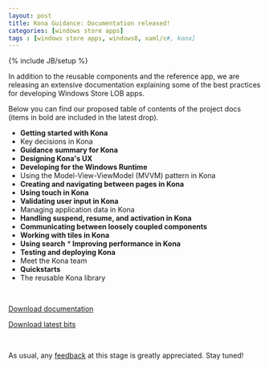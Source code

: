 ```yaml
---
layout: post
title: Kona Guidance: Documentation released!
categories: [windows store apps]
tags : [windows store apps, windows8, xaml/c#, kona]
---
```


{% include JB/setup %}

In addition to the reusable components and the reference app, we are releasing an extensive documentation explaining some of the best practices for developing Windows Store LOB apps.

Below you can find our proposed table of contents of the project docs (items in bold are included in the latest drop). 

* <strong>Getting started with Kona</strong>
* Key decisions in Kona
* <strong>Guidance summary for Kona</strong>
* <strong>Designing Kona's UX</strong>
* <strong>Developing for the Windows Runtime</strong>
* Using the Model-View-ViewModel (MVVM) pattern in Kona
* <strong>Creating and navigating between pages in Kona</strong>
* <strong>Using touch in Kona</strong>
* <strong>Validating user input in Kona</strong>
* Managing application data in Kona
* <strong>Handling suspend, resume, and activation in Kona</strong>
* <strong>Communicating between loosely coupled components</strong>
* <strong>Working with tiles in Kona</strong>
* <strong>Using search</strong>
*<strong> Improving performance in Kona</strong>
* <strong>Testing and deploying Kona</strong>
* Meet the Kona team
* <strong>Quickstarts</strong>
* The reusable Kona library

<br />

<a href="http://konaguidance.codeplex.com/releases/view/103263">Download documentation</a>

<a href="http://konaguidance.codeplex.com/releases/view/103143">Download latest bits</a>

<br />

As usual, any <a href="http://konaguidance.codeplex.com/discussions">feedback</a> at this stage is greatly appreciated. Stay tuned!




